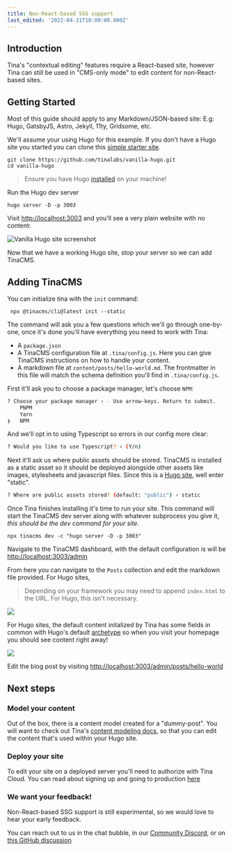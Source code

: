 ```yaml
---
title: Non-React-based SSG support
last_edited: '2022-04-21T10:00:00.000Z'
---
```


## Introduction

Tina's "contextual editing" features require a React-based site, however Tina can still be used in "CMS-only mode" to edit content for non-React-based sites.

## Getting Started

Most of this guide should apply to any Markdown/JSON-based site: E.g: Hugo, GatsbyJS, Astro, Jekyll, 11ty, Gridsome, etc.

We'll assume your using Hugo for this example. If you don't have a Hugo site you started you can clone this [simple starter site](https://github.com/tinalabs/vanilla-hugo).

```bash,copy
git clone https://github.com/tinalabs/vanilla-hugo.git
cd vanilla-hugo
```

> Ensure you have Hugo [installed](https://gohugo.io/getting-started/installing/) on your machine!

Run the Hugo dev server

```bash,copy
hugo server -D -p 3003
```

Visit [http://localhost:3003](http://localhost:3003) and you'll see a very plain website with no content:

![Vanilla Hugo site screenshot](/img/hugo-screenshot.png)

Now that we have a working Hugo site, stop your server so we can add TinaCMS.

## Adding TinaCMS

You can initialize tina with the `init` command:

```bash,copy
 npx @tinacms/cli@latest init --static
```

The command will ask you a few questions which we'll go through one-by-one, once it's done you'll have everything you need to work with Tina:

- A `package.json`
- A TinaCMS configuration file at `.tina/config.js`. Here you can give TinaCMS instructions on how to handle your content.
- A markdown file at `content/posts/hello-world.md`. The frontmatter in this file will match the schema definition you'll find in `.tina/config.js`.

First it'll ask you to choose a package manager, let's choose `NPM`:

```bash
? Choose your package manager › - Use arrow-keys. Return to submit.
    PNPM
    Yarn
❯   NPM
```

And we'll opt in to using Typescript so errors in our config more clear:

```bash
? Would you like to use Typescript? › (Y/n)
```

Next it'll ask us where public assets should be stored. TinaCMS is installed as a static asset so it should be
deployed alongside other assets like images, stylesheets and javascript files. Since this is a [Hugo site](https://gohugo.io/content-management/static-files/), well enter "static".

```bash
? Where are public assets stored? (default: "public") › static
```

Once Tina finishes installing it's time to run your site. This command will start the TinaCMS dev server along with whatever
subprocess you give it, _this should be the dev command for your site_.

```bash,copy
npx tinacms dev -c "hugo server -D -p 3003"
```

Navigate to the TinaCMS dashboard, with the default configuration is will be [http://localhost:3003/admin](http://localhost:3003/admin)

From here you can navigate to the `Posts` collection and edit the markdown file provided. For Hugo sites,

> Depending on your framework you may need to append `index.html` to the URL. For Hugo, this isn't necessary.

![](/img/hugo-tina-admin-screenshot.png)

For Hugo sites, the default content initalized by Tina has some fields in common with Hugo's default [archetype](https://gohugo.io/content-management/archetypes/#readout)
so when you visit your homepage you should see content right away!

![](/img/hugo-tina-screenshot.png)

Edit the blog post by visiting [http://localhost:3003/admin/posts/hello-world](http://localhost:3003/admin/posts/hello-world)

## Next steps

### Model your content

Out of the box, there is a content model created for a "dummy-post". You will want to check out Tina's [content modeling docs](/docs/schema/), so that you can edit the content that's used within your Hugo site.

### Deploy your site

To edit your site on a deployed server you'll need to authorize with Tina Cloud. You can read about signing up and going to production [here](/docs/tina-cloud/)

### We want your feedback!

Non-React-based SSG support is still experimental, so we would love to hear your early feedback.

You can reach out to us in the chat bubble, in our [Community Discord](https://discord.com/invite/zumN63Ybpf), or on [this GitHub discussion](https://github.com/tinacms/tinacms/discussions/2215)
